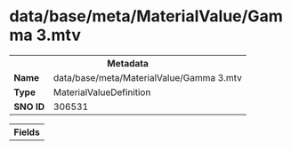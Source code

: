 <h1>data/base/meta/MaterialValue/Gamma 3.mtv</h1><table><tr><th colspan="100%">Metadata</th></tr><tr><td><b>Name</b></td><td>data/base/meta/MaterialValue/Gamma 3.mtv</td></tr><tr><td><b>Type</b></td><td>MaterialValueDefinition</td></tr><tr><td><b>SNO ID</b></td><td>306531</td></tr></table>

<table><tr><th colspan="100%">Fields</th></tr></table>

